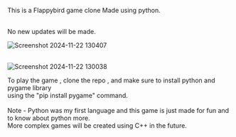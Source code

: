 This is a Flappybird game clone 
Made using python.

<br> 
No new updates will be made.

![Screenshot 2024-11-22 130407](https://github.com/user-attachments/assets/99a8a9fe-a1fa-46c7-b086-7e4a4bd1f4d0)

<br> ![Screenshot 2024-11-22 130038](https://github.com/user-attachments/assets/5c415d15-3c40-43f5-bad0-d3923ad4bd22)

To play the game , clone the repo , and make sure to install python and pygame library <br>
using the "pip install pygame" command.
<br>
<br>
Note - Python was my first language and this game is just made for fun and to know about python more.<br>
More complex games will be created using C++ in the future.
<br> 




